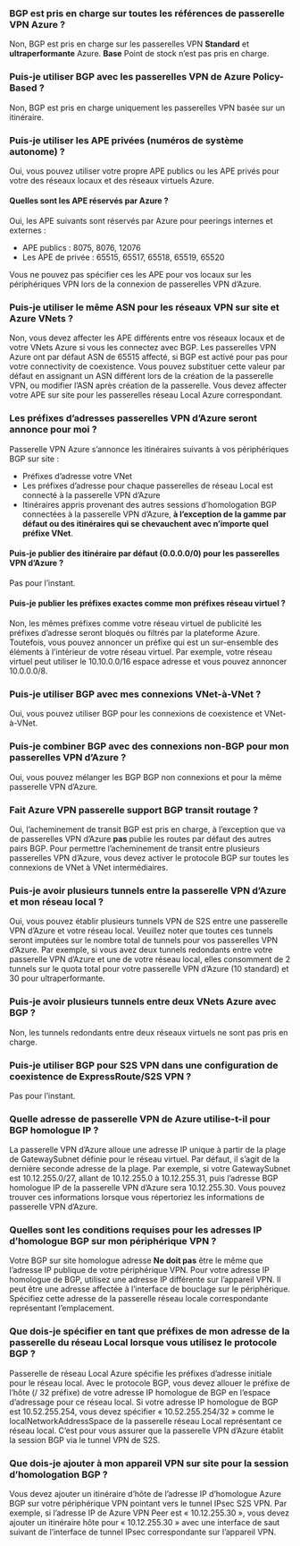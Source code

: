 ### <a name="is-bgp-supported-on-all-azure-vpn-gateway-skus"></a>BGP est pris en charge sur toutes les références de passerelle VPN Azure ?

Non, BGP est pris en charge sur les passerelles VPN **Standard** et **ultraperformante** Azure. **Base** Point de stock n’est pas pris en charge.

### <a name="can-i-use-bgp-with-azure-policy-based-vpn-gateways"></a>Puis-je utiliser BGP avec les passerelles VPN de Azure Policy-Based ?

Non, BGP est pris en charge uniquement les passerelles VPN basée sur un itinéraire.

### <a name="can-i-use-private-asns-autonomous-system-numbers"></a>Puis-je utiliser les APE privées (numéros de système autonome) ?

Oui, vous pouvez utiliser votre propre APE publics ou les APE privés pour votre des réseaux locaux et des réseaux virtuels Azure.

#### <a name="are-there-asns-reserved-by-azure"></a>Quelles sont les APE réservés par Azure ?

Oui, les APE suivants sont réservés par Azure pour peerings internes et externes :

- APE publics : 8075, 8076, 12076
- Les APE de privée : 65515, 65517, 65518, 65519, 65520

Vous ne pouvez pas spécifier ces les APE pour vos locaux sur les périphériques VPN lors de la connexion de passerelles VPN d’Azure.

### <a name="can-i-use-the-same-asn-for-both-on-premises-vpn-networks-and-azure-vnets"></a>Puis-je utiliser le même ASN pour les réseaux VPN sur site et Azure VNets ?

Non, vous devez affecter les APE différents entre vos réseaux locaux et de votre VNets Azure si vous les connectez avec BGP. Les passerelles VPN Azure ont par défaut ASN de 65515 affecté, si BGP est activé pour pas pour votre connectivity de coexistence. Vous pouvez substituer cette valeur par défaut en assignant un ASN différent lors de la création de la passerelle VPN, ou modifier l’ASN après création de la passerelle. Vous devez affecter votre APE sur site pour les passerelles réseau Local Azure correspondant.

### <a name="what-address-prefixes-will-azure-vpn-gateways-advertise-to-me"></a>Les préfixes d’adresses passerelles VPN d’Azure seront annonce pour moi ?

Passerelle VPN Azure s’annonce les itinéraires suivants à vos périphériques BGP sur site :

- Préfixes d’adresse votre VNet
- Les préfixes d’adresse pour chaque passerelles de réseau Local est connecté à la passerelle VPN d’Azure
- Itinéraires appris provenant des autres sessions d’homologation BGP connectées à la passerelle VPN d’Azure, **à l’exception de la gamme par défaut ou des itinéraires qui se chevauchent avec n’importe quel préfixe VNet**.

#### <a name="can-i-advertise-default-route-00000-to-azure-vpn-gateways"></a>Puis-je publier des itinéraire par défaut (0.0.0.0/0) pour les passerelles VPN d’Azure ?

Pas pour l’instant.

#### <a name="can-i-advertise-the-exact-prefixes-as-my-virtual-network-prefixes"></a>Puis-je publier les préfixes exactes comme mon préfixes réseau virtuel ?

Non, les mêmes préfixes comme votre réseau virtuel de publicité les préfixes d’adresse seront bloqués ou filtrés par la plateforme Azure. Toutefois, vous pouvez annoncer un préfixe qui est un sur-ensemble des éléments à l’intérieur de votre réseau virtuel. Par exemple, votre réseau virtuel peut utiliser le 10.10.0.0/16 espace adresse et vous pouvez annoncer 10.0.0.0/8.

### <a name="can-i-use-bgp-with-my-vnet-to-vnet-connections"></a>Puis-je utiliser BGP avec mes connexions VNet-à-VNet ?

Oui, vous pouvez utiliser BGP pour les connexions de coexistence et VNet-à-VNet.

### <a name="can-i-mix-bgp-with-non-bgp-connections-for-my-azure-vpn-gateways"></a>Puis-je combiner BGP avec des connexions non-BGP pour mon passerelles VPN d’Azure ?

Oui, vous pouvez mélanger les BGP BGP non connexions et pour la même passerelle VPN d’Azure.

### <a name="does-azure-vpn-gateway-support-bgp-transit-routing"></a>Fait Azure VPN passerelle support BGP transit routage ?

Oui, l’acheminement de transit BGP est pris en charge, à l’exception que va de passerelles VPN d’Azure **pas** publie les routes par défaut des autres pairs BGP. Pour permettre l’acheminement de transit entre plusieurs passerelles VPN d’Azure, vous devez activer le protocole BGP sur toutes les connexions de VNet à VNet intermédiaires.

### <a name="can-i-have-more-than-one-tunnels-between-azure-vpn-gateway-and-my-on-premises-network"></a>Puis-je avoir plusieurs tunnels entre la passerelle VPN d’Azure et mon réseau local ?

Oui, vous pouvez établir plusieurs tunnels VPN de S2S entre une passerelle VPN d’Azure et votre réseau local. Veuillez noter que toutes ces tunnels seront imputées sur le nombre total de tunnels pour vos passerelles VPN d’Azure. Par exemple, si vous avez deux tunnels redondants entre votre passerelle VPN d’Azure et une de votre réseau local, elles consomment de 2 tunnels sur le quota total pour votre passerelle VPN d’Azure (10 standard) et 30 pour ultraperformante.

### <a name="can-i-have-multiple-tunnels-between-two-azure-vnets-with-bgp"></a>Puis-je avoir plusieurs tunnels entre deux VNets Azure avec BGP ?

Non, les tunnels redondants entre deux réseaux virtuels ne sont pas pris en charge.

### <a name="can-i-use-bgp-for-s2s-vpn-in-an-expressroutes2s-vpn-co-existence-configuration"></a>Puis-je utiliser BGP pour S2S VPN dans une configuration de coexistence de ExpressRoute/S2S VPN ?

Pas pour l’instant.

### <a name="what-address-does-azure-vpn-gateway-use-for-bgp-peer-ip"></a>Quelle adresse de passerelle VPN de Azure utilise-t-il pour BGP homologue IP ?

La passerelle VPN d’Azure alloue une adresse IP unique à partir de la plage de GatewaySubnet définie pour le réseau virtuel. Par défaut, il s’agit de la dernière seconde adresse de la plage. Par exemple, si votre GatewaySubnet est 10.12.255.0/27, allant de 10.12.255.0 à 10.12.255.31, puis l’adresse BGP homologue IP de la passerelle VPN d’Azure sera 10.12.255.30. Vous pouvez trouver ces informations lorsque vous répertoriez les informations de passerelle VPN d’Azure.

### <a name="what-are-the-requirements-for-the-bgp-peer-ip-addresses-on-my-vpn-device"></a>Quelles sont les conditions requises pour les adresses IP d’homologue BGP sur mon périphérique VPN ?

Votre BGP sur site homologue adresse **Ne doit pas** être le même que l’adresse IP publique de votre périphérique VPN. Pour votre adresse IP homologue de BGP, utilisez une adresse IP différente sur l’appareil VPN. Il peut être une adresse affectée à l’interface de bouclage sur le périphérique. Spécifiez cette adresse de la passerelle réseau locale correspondante représentant l’emplacement.

### <a name="what-should-i-specify-as-my-address-prefixes-for-the-local-network-gateway-when-i-use-bgp"></a>Que dois-je spécifier en tant que préfixes de mon adresse de la passerelle du réseau Local lorsque vous utilisez le protocole BGP ?

Passerelle de réseau Local Azure spécifie les préfixes d’adresse initiale pour le réseau local. Avec le protocole BGP, vous devez allouer le préfixe de l’hôte (/ 32 préfixe) de votre adresse IP homologue de BGP en l’espace d’adressage pour ce réseau local. Si votre adresse IP homologue de BGP est 10.52.255.254, vous devez spécifier « 10.52.255.254/32 » comme le localNetworkAddressSpace de la passerelle réseau Local représentant ce réseau local. C’est pour vous assurer que la passerelle VPN d’Azure établit la session BGP via le tunnel VPN de S2S.

### <a name="what-should-i-add-to-my-on-premises-vpn-device-for-the-bgp-peering-session"></a>Que dois-je ajouter à mon appareil VPN sur site pour la session d’homologation BGP ?

Vous devez ajouter un itinéraire d’hôte de l’adresse IP d’homologue Azure BGP sur votre périphérique VPN pointant vers le tunnel IPsec S2S VPN. Par exemple, si l’adresse IP de Azure VPN Peer est « 10.12.255.30 », vous devez ajouter un itinéraire hôte pour « 10.12.255.30 » avec une interface de saut suivant de l’interface de tunnel IPsec correspondante sur l’appareil VPN.
